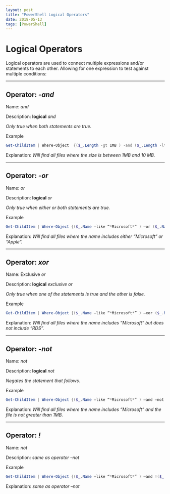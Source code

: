 ```yaml
---
layout: post
title: "PowerShell Logical Operators"
date: 2018-05-13
tags: [PowerShell]
---
```


# Logical Operators

Logical operators are used to connect multiple expressions and/or statements to each other. Allowing for one expression to test against multiple conditions:

***

## Operator: ***-and***

Name: *and*

Description: **logical** *and*

*Only true when both statements are true.*

Example

```powershell
Get-ChildItem | Where-Object  {($_.Length -gt 1MB ) -and ($_.Length -lt 10MB ) }
```

Explanation: *Will find all files where the size is between 1MB and 10 MB.*

***

## Operator: ***-or***

Name: *or*

Description: **logical** *or*

*Only true when either or both statements are true.*

Example

```powershell
Get-ChildItem | Where-Object {($_.Name –like “*Microsoft*” ) –or ($_.Name –like “*Apple*” ) }
```

Explanation: *Will find all files where the name includes either “Microsoft” or “Apple”.*

***

## Operator: *xor*

Name: Exclusive *or*

Description: **logical** *exclusive or*

*Only true when one of the statements is true and the other is false.*

Example

```powershell
Get-ChildItem | Where-Object {($_.Name –like “*Microsoft*” ) –xor ($_.Name –like “*RDS*” ) }
```

Explanation: *Will find all files where the name includes “Microsoft” but does not include “RDS”.*

***

## Operator: *-not*

Name: *not*

Description: **logical** *not*

*Negates the statement that follows.*

Example

```powershell
Get-ChildItem | Where-Object {($_.Name –like “*Microsoft*” ) –and –not ($_.Length –gt 1MB ) }
```

Explanation: *Will find all files where the name includes “Microsoft” and the file is not greater than 1MB.*

***

## Operator: *!*

Name: *not*

Description: *same as operator –not*

Example

```powershell
Get-ChildItem | Where-Object {($_.Name –like “*Microsoft*” ) –and !($_.Length –gt 1MB ) }
```

Explanation: *same as operator –not*
